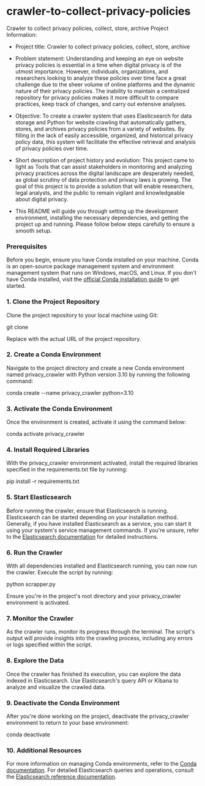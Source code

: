 # crawler-to-collect-privacy-policies
Crawler to collect privacy policies, collect, store, archive
  Project Information:

-	Project title: Crawler to collect privacy policies, collect, store, archive

-	Problem statement: Understanding and keeping an eye on website privacy policies is essential in a time when digital privacy is of the utmost importance. However, individuals, organizations, and researchers looking to analyze these policies over time face a great challenge due to the sheer volume of online platforms and the dynamic nature of their privacy policies. The inability to maintain a centralized repository for privacy policies makes it more difficult to compare practices, keep track of changes, and carry out extensive analyses.

-	Objective: To create a crawler system that uses Elasticsearch for data storage and Python for website crawling that automatically gathers, stores, and archives privacy policies from a variety of websites. By filling in the lack of easily accessible, organized, and historical privacy policy data, this system will facilitate the effective retrieval and analysis of privacy policies over time.

-	Short description of project history and evolution: This project came to light as Tools that can assist stakeholders in monitoring and analyzing privacy practices across the digital landscape are desperately needed, as global scrutiny of data protection and privacy laws is growing. The goal of this project is to provide a solution that will enable researchers, legal analysts, and the public to remain vigilant and knowledgeable about digital privacy.
  
-	This README will guide you through setting up the development environment, installing the necessary dependencies, and getting the project up and running. Please follow below steps carefully to ensure a smooth setup.

### Prerequisites

Before you begin, ensure you have Conda installed on your machine. Conda is an open-source package management system and environment management system that runs on Windows, macOS, and Linux. If you don't have Conda installed, visit the [official Conda installation guide](https://docs.conda.io/projects/conda/en/latest/user-guide/install/index.html) to get started.

### 1. Clone the Project Repository

Clone the project repository to your local machine using Git:

git clone <repository-url>

Replace <repository-url> with the actual URL of the project repository.

### 2. Create a Conda Environment

Navigate to the project directory and create a new Conda environment named privacy_crawler with Python version 3.10 by running the following command:

conda create --name privacy_crawler python=3.10

### 3. Activate the Conda Environment

Once the environment is created, activate it using the command below:

conda activate privacy_crawler

### 4. Install Required Libraries

With the privacy_crawler environment activated, install the required libraries specified in the requirements.txt file by running:

pip install -r requirements.txt

### 5. Start Elasticsearch

Before running the crawler, ensure that Elasticsearch is running. Elasticsearch can be started depending on your installation method. Generally, if you have installed Elasticsearch as a service, you can start it using your system's service management commands. If you're unsure, refer to the [Elasticsearch documentation](https://www.elastic.co/guide/en/elasticsearch/reference/current/start-stop.html) for detailed instructions.

### 6. Run the Crawler

With all dependencies installed and Elasticsearch running, you can now run the crawler. Execute the script by running:

python scrapper.py

Ensure you're in the project's root directory and your privacy_crawler environment is activated.

### 7. Monitor the Crawler

As the crawler runs, monitor its progress through the terminal. The script's output will provide insights into the crawling process, including any errors or logs specified within the script.

### 8. Explore the Data

Once the crawler has finished its execution, you can explore the data indexed in Elasticsearch. Use Elasticsearch's query API or Kibana to analyze and visualize the crawled data.

### 9. Deactivate the Conda Environment

After you're done working on the project, deactivate the privacy_crawler environment to return to your base environment:

conda deactivate

### 10. Additional Resources

For more information on managing Conda environments, refer to the [Conda documentation](https://docs.conda.io/projects/conda/en/latest/user-guide/tasks/manage-environments.html). For detailed Elasticsearch queries and operations, consult the [Elasticsearch reference documentation](https://www.elastic.co/guide/en/elasticsearch/reference/current/index.html).

